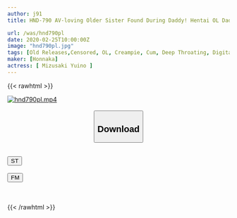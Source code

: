 ```yaml
---
author: j91
title: HND-790 AV-loving Older Sister Found During Daddy! Hentai OL Daddy Live Immediately Saddle Immediately Adopted Cum Inside AV Debut Moody De M Nature Uterus Convulsions Gachiiki Bare Video! !

url: /was/hnd790pl
date: 2020-02-25T10:00:00Z
image: "hnd790pl.jpg"
tags: [Old Releases,Censored, OL, Creampie, Cum, Deep Throating, Digital Mosaic	]
maker: [Honnaka]
actress: [ Mizusaki Yuino ]
---
```



{{< rawhtml >}}

<div class="video" data-videoid="R4BpbvJrAmfdAlJ">
    <a href="javascript:;">
        <img src="/was/hnd790pl/hnd790pl.jpg" width="WIDTH" height="HEIGHT" alt="hnd790pl.mp4" loading="lazy">
    </a>
</div>

<script type="text/javascript" src="https://j91.asia/asset/on-demand-st.js"></script>

<br>
  <link rel="stylesheet" href="https://j91.asia/asset/bs5.css">
  
  <center>
  <button class="btn btn-primary" type="button" data-bs-toggle="collapse" data-bs-target=".multi-collapse" aria-expanded="false" aria-controls="multiCollapseExample1 multiCollapseExample2"><h2>Download</h2></button></center>
</p>
<div class="row">
  <div class="col">
    <div class="collapse multi-collapse" id="multiCollapseExample1">
      <div class="card card-body">
	      	      <br>
<div class="buttons">  
<a href="https://streamtape.to/v/R4BpbvJrAmfdAlJ" target="_blank"><button class="btn-hover color-3"><i class="fa fa-download"></i> ST</button></a></div>
    </div>
  </div>
</div>
  <div class="col">
    <div class="collapse multi-collapse" id="multiCollapseExample2">
      <div class="card card-body">
	      <br>
<div class="buttons">
    <a href="https://filemoon.sx/d/cnodlyy7v9co" target="_blank"><button class="btn-hover color-8"><i class="fa fa-download"></i> FM</button></a></div>
<br><br>
      </div>
    </div>
  </div>
</div>

{{< /rawhtml >}}